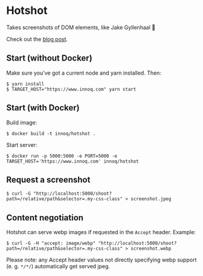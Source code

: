 # Hotshot

Takes screenshots of DOM elements, like Jake Gyllenhaal 📸

Check out the [blog post](https://www.innoq.com/en/blog/screenshot-dom-elements-puppeteer/).

## Start (without Docker)

Make sure you've got a current node and yarn installed. Then:

    $ yarn install
    $ TARGET_HOST="https://www.innoq.com" yarn start

## Start (with Docker)

Build image:

    $ docker build -t innoq/hotshot .

Start server:

    $ docker run -p 5000:5000 -e PORT=5000 -e TARGET_HOST='https://www.innoq.com' innoq/hotshot

## Request a screenshot

    $ curl -G "http://localhost:5000/shoot?path=/relative/path&selector=.my-css-class" > screenshot.jpeg

## Content negotiation

Hotshot can serve webp images if requested in the `Accept` header. Example:

    $ curl -G -H "accept: image/webp" "http://localhost:5000/shoot?path=/relative/path&selector=.my-css-class" > screenshot.webp

Please note: any Accept header values not directly specifying webp support (e. g. `*/*/`) automatically get served jpeg.
